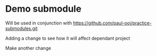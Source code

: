 # Demo submodule

Will be used in conjunction with https://github.com/paul-ooi/practice-submodules.git

Adding a change to see how it will affect dependant project

Make another change